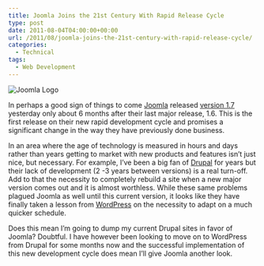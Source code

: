 ```yaml
---
title: Joomla Joins the 21st Century With Rapid Release Cycle
type: post
date: 2011-08-04T04:00:00+00:00
url: /2011/08/joomla-joins-the-21st-century-with-rapid-release-cycle/
categories:
  - Technical
tags:
  - Web Development
---
```


![Joomla Logo](/images/2011/08/Joomla-Logo-225x153-1.png)

In perhaps a good sign of things to come [Joomla](http://www.joomla.org "Joomla") released [version 1.7](http://www.joomla.org/index.php?option=com_content&view=article&id=5381 "Joomla 1.7") yesterday only about 6 months after their last major release, 1.6. This is the first release on their new rapid development cycle and promises a significant change in the way they have previously done business.

In an area where the age of technology is measured in hours and days rather than years getting to market with new products and features isn’t just nice, but necessary. For example, I’ve been a big fan of [Drupal](http://drupal.org "Drupal") for years but their lack of development (2 -3 years between versions) is a real turn-off. Add to that the necessity to completely rebuild a site when a new major version comes out and it is almost worthless. While these same problems plagued Joomla as well until this current version, it looks like they have finally taken a lesson from [WordPress](http://www.wordpress.org "Wordpress") on the necessity to adapt on a much quicker schedule.

Does this mean I’m going to dump my current Drupal sites in favor of Joomla? Doubtful. I have however been looking to move on to WordPress from Drupal for some months now and the successful implementation of this new development cycle does mean I’ll give Joomla another look.
